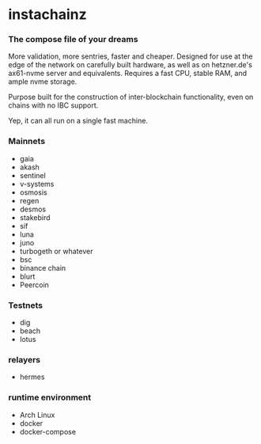 # instachainz

### The compose file of your dreams
More validation, more sentries, faster and cheaper.  Designed for use at the edge of the network on carefully built hardware, as well as on hetzner.de's ax61-nvme server and equivalents.  Requires a fast CPU, stable RAM, and ample nvme storage.  

Purpose built for the construction of inter-blockchain functionality, even on chains with no IBC support. 

Yep, it can all run on a single fast machine.


### Mainnets

* gaia
* akash
* sentinel
* v-systems
* osmosis
* regen
* desmos
* stakebird
* sif
* luna
* juno
* turbogeth or whatever
* bsc
* binance chain
* blurt
* Peercoin


### Testnets

* dig
* beach
* lotus


### relayers
* hermes


### runtime environment
* Arch Linux
* docker
* docker-compose

